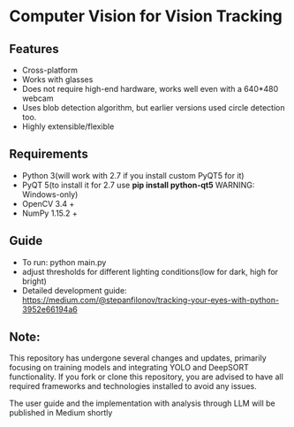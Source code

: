 # Computer Vision for Vision Tracking

## Features
- Cross-platform
- Works with glasses
- Does not require high-end hardware, works well even with a 640*480 webcam
- Uses blob detection algorithm, but earlier versions used circle detection too.
- Highly extensible/flexible

## Requirements
- Python 3(will work with 2.7 if you install custom PyQT5 for it)
- PyQT 5(to install it for 2.7 use **pip install python-qt5** WARNING: Windows-only)
- OpenCV 3.4 +
- NumPy 1.15.2 +

## Guide
- To run: python main.py
- adjust thresholds for different lighting conditions(low for dark, high for bright)
- Detailed development guide: https://medium.com/@stepanfilonov/tracking-your-eyes-with-python-3952e66194a6

## Note: 
This repository has undergone several changes and updates, primarily focusing on training models and integrating YOLO and DeepSORT functionality. If you fork or clone this repository, you are advised to have all required frameworks and technologies installed to avoid any issues.

The user guide and the implementation with analysis through LLM will be published in Medium shortly
